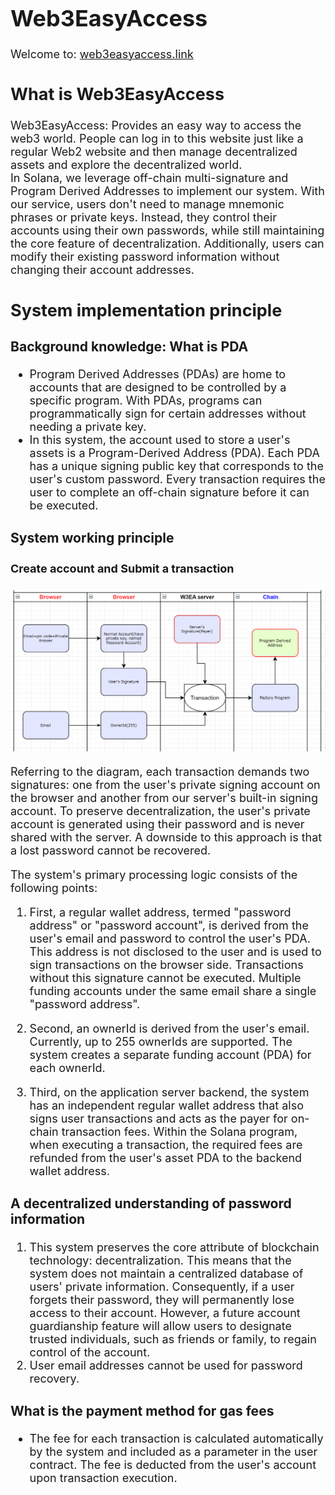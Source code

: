 <font size=4>

# Web3EasyAccess

Welcome to: [web3easyaccess.link](https://www.web3easyaccess.link/)

## What is Web3EasyAccess

Web3EasyAccess: Provides an easy way to access the web3 world. People can log in to this website just like a regular Web2 website and then manage decentralized assets and explore the decentralized world.\
In Solana, we leverage off-chain multi-signature and Program Derived Addresses to implement our system. With our service, users don't need to manage mnemonic phrases or private keys. Instead, they control their accounts using their own passwords, while still maintaining the core feature of decentralization. Additionally, users can modify their existing password information without changing their account addresses.

## System implementation principle

### Background knowledge: What is PDA

-   Program Derived Addresses (PDAs) are home to accounts that are designed to be controlled by a specific program. With PDAs, programs can programmatically sign for certain addresses without needing a private key.
-   In this system, the account used to store a user's assets is a Program-Derived Address (PDA). Each PDA has a unique signing public key that corresponds to the user's custom password. Every transaction requires the user to complete an off-chain signature before it can be executed.

### System working principle

#### Create account and Submit a transaction

![arch](./resources/solana-W3EA-ARCH-1.png "architecture")

Referring to the diagram, each transaction demands two signatures: one from the user's private signing account on the browser and another from our server's built-in signing account. To preserve decentralization, the user's private account is generated using their password and is never shared with the server. A downside to this approach is that a lost password cannot be recovered.

The system's primary processing logic consists of the following points:

1. First, a regular wallet address, termed "password address" or "password account", is derived from the user's email and password to control the user's PDA. This address is not disclosed to the user and is used to sign transactions on the browser side. Transactions without this signature cannot be executed. Multiple funding accounts under the same email share a single "password address".

2. Second, an ownerId is derived from the user's email. Currently, up to 255 ownerIds are supported. The system creates a separate funding account (PDA) for each ownerId.

3. Third, on the application server backend, the system has an independent regular wallet address that also signs user transactions and acts as the payer for on-chain transaction fees. Within the Solana program, when executing a transaction, the required fees are refunded from the user's asset PDA to the backend wallet address.

### A decentralized understanding of password information

1. This system preserves the core attribute of blockchain technology: decentralization. This means that the system does not maintain a centralized database of users' private information. Consequently, if a user forgets their password, they will permanently lose access to their account. However, a future account guardianship feature will allow users to designate trusted individuals, such as friends or family, to regain control of the account.
2. User email addresses cannot be used for password recovery.

### What is the payment method for gas fees

-   The fee for each transaction is calculated automatically by the system and included as a parameter in the user contract. The fee is deducted from the user's account upon transaction execution.

</font>
